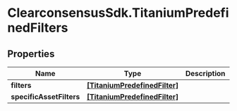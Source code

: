 # ClearconsensusSdk.TitaniumPredefinedFilters

## Properties

Name | Type | Description | Notes
------------ | ------------- | ------------- | -------------
**filters** | [**[TitaniumPredefinedFilter]**](TitaniumPredefinedFilter.md) |  | [optional] 
**specificAssetFilters** | [**[TitaniumPredefinedFilter]**](TitaniumPredefinedFilter.md) |  | [optional] 


